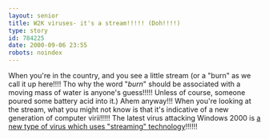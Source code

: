 ```yaml
---
layout: senior
title: W2K viruses- it's a stream!!!!! (Doh!!!!)
type: story
id: 784225
date: 2000-09-06 23:55
robots: noindex
---
```

When you're in the country, and you see a little stream (or a "burn" as we call it up here!!!! Tho why the word "<i>burn</i>" should be associated with a moving mass of water is anyone's guess!!!!! Unless of course, someone poured some battery acid into it.) Ahem anyway!!! When you're looking at the stream, what you might not know is that it's indicative of a new generation of computer virii!!!!! The latest virus attacking Windows 2000 is <a href="http://www.net-security.org/text/articles/viruses/generation.shtml">a new type of virus which uses "streaming" technology</a>!!!!!!
